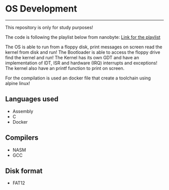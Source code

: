 # OS Development
---
This repository is only for study purposes!

The code is following the playlist below from nanobyte:
[Link for the playlist](https://www.youtube.com/playlist?list=PLFjM7v6KGMpiH2G-kT781ByCNC_0pKpPN)


The OS is able to run from a floppy disk, print messages on screen read the kernel from disk and run!
The Bootloader is able to access the floppy drive find the kernel and run!
The Kernel has its own GDT and have an implementation of IDT, ISR and hardware (IRQ) interrupts and exceptions!
The kernel also have an printf function to print on screen.

For the compilation is used an docker file that create a toolchain using alpine linux!

## Languages used
 * Assembly
 * C
 * Docker

## Compilers
 * NASM
 * GCC

## Disk format
 * FAT12
